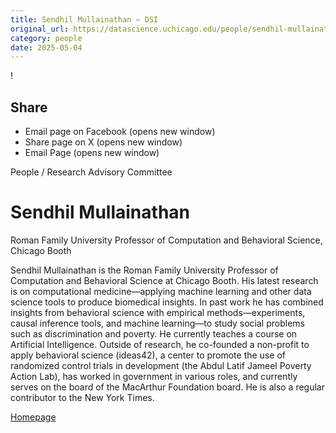 ```yaml
---
title: Sendhil Mullainathan – DSI
original_url: https://datascience.uchicago.edu/people/sendhil-mullainathan
category: people
date: 2025-05-04
---
```


<!-- Table-like structure detected -->

!

## Share

* Email page on Facebook (opens new window)
* Share page on X (opens new window)
* Email Page (opens new window)

<!-- Table-like structure detected -->

People / Research Advisory Committee

# Sendhil Mullainathan

Roman Family University Professor of Computation and Behavioral Science, Chicago Booth

Sendhil Mullainathan is the Roman Family University Professor of Computation and Behavioral Science at Chicago Booth. His latest research is on computational medicine—applying machine learning and other data science tools to produce biomedical insights. In past work he has combined insights from behavioral science with empirical methods—experiments, causal inference tools, and machine learning—to study social problems such as discrimination and poverty. He currently teaches a course on Artificial Intelligence. Outside of research, he co-founded a non-profit to apply behavioral science (ideas42), a center to promote the use of randomized control trials in development (the Abdul Latif Jameel Poverty Action Lab), has worked in government in various roles, and currently serves on the board of the MacArthur Foundation board. He is also a regular contributor to the New York Times.

[Homepage](https://www.chicagobooth.edu/faculty/directory/m/sendhil-mullainathan)